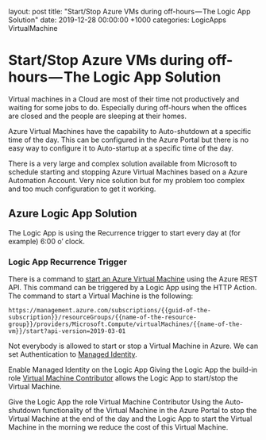 layout: post
title: "Start/Stop Azure VMs during off-hours — The Logic App Solution"
date: 2019-12-28 00:00:00 +1000
categories: LogicApps VirtualMachine

# Start/Stop Azure VMs during off-hours — The Logic App Solution

Virtual machines in a Cloud are most of their time not productively and waiting for some jobs to do. Especially during off-hours when the offices are closed and the people are sleeping at their homes.

Azure Virtual Machines have the capability to Auto-shutdown at a specific time of the day. This can be configured in the Azure Portal but there is no easy way to configure it to Auto-startup at a specific time of the day.

There is a very large and complex solution available from Microsoft to schedule starting and stopping Azure Virtual Machines based on a Azure Automation Account. Very nice solution but for my problem too complex and too much configuration to get it working.

## Azure Logic App Solution
The Logic App is using the Recurrence trigger to start every day at (for example) 6:00 o’ clock.

### Logic App Recurrence Trigger

There is a command to [start an Azure Virtual Machine](https://docs.microsoft.com/en-us/rest/api/compute/virtualmachines/start) using the Azure REST API. This command can be triggered by a Logic App using the HTTP Action. The command to start a Virtual Machine is the following:

```
https://management.azure.com/subscriptions/{{guid-of-the-subscription}}/resourceGroups/{{name-of-the-resource-group}}/providers/Microsoft.Compute/virtualMachines/{{name-of-the-vm}}/start?api-version=2019-03-01
```

Not everybody is allowed to start or stop a Virtual Machine in Azure. We can set Authentication to [Managed Identity](https://docs.microsoft.com/en-us/azure/active-directory/managed-identities-azure-resources/overview).


Enable Managed Identity on the Logic App
Giving the Logic App the build-in role [Virtual Machine Contributor](https://docs.microsoft.com/en-us/azure/role-based-access-control/built-in-roles#virtual-machine-contributor) allows the Logic App to start/stop the Virtual Machine.


Give the Logic App the role Virtual Machine Contributor
Using the Auto-shutdown functionality of the Virtual Machine in the Azure Portal to stop the Virtual Machine at the end of the day and the Logic App to start the Virtual Machine in the morning we reduce the cost of this Virtual Machine.